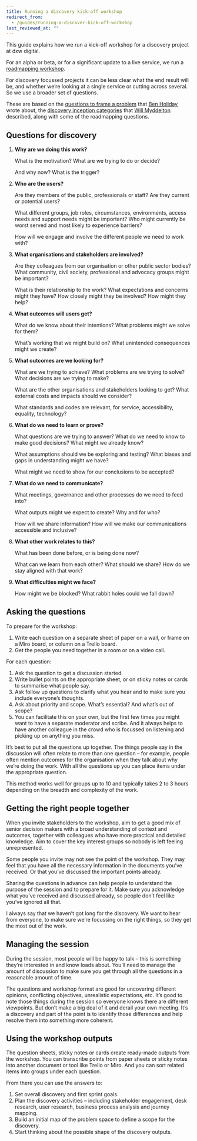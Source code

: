 ```yaml
---
title: Running a discovery kick-off workshop
redirect_from:
  - /guides/running-a-discover-kick-off-workshop
last_reviewed_at: ""
---
```

This guide explains how we run a kick-off workshop for a discovery project at
dxw digital.

For an alpha or beta, or for a significant update to a live service, we run a
[roadmapping workshop](/work-we-do/building-services/running-a-roadmapping-workshop/).

For discovery focussed projects it can be less clear what the end result will
be, and whether we’re looking at a single service or cutting across several. So
we use a broader set of questions.

These are based on the
[questions to frame a problem](https://benholliday.com/2015/07/28/frame-the-problem)
that [Ben Holiday](https://twitter.com/BenHolliday) wrote about, the
[discovery inception categories](https://www.myddelton.co.uk/blog/setting-up-a-discovery)
that [Will Myddelton](https://twitter.com/myddelton) described, along with some
of the roadmapping questions.

## Questions for discovery

1. **Why are we doing this work?**

   What is the motivation? What are we trying to do or decide?

   And why now? What is the trigger?
2. **Who are the users?**

   Are they members of the public, professionals or staff? Are they current or
   potential users?

   What different groups, job roles, circumstances, environments, access needs
   and support needs might be important? Who might currently be worst served and
   most likely to experience barriers?

   How will we engage and involve the different people we need to work with?
3. **What organisations and stakeholders are involved?**

   Are they colleagues from our organisation or other public sector bodies? What
   community, civil society, professional and advocacy groups might be
   important?

   What is their relationship to the work? What expectations and concerns might
   they have? How closely might they be involved? How might they help?
4. **What outcomes will users get?**

   What do we know about their intentions? What problems might we solve for
   them?

   What’s working that we might build on? What unintended consequences might we
   create?
5. **What outcomes are we looking for?**

   What are we trying to achieve? What problems are we trying to solve? What
   decisions are we trying to make?

   What are the other organisations and stakeholders looking to get? What
   external costs and impacts should we consider?

   What standards and codes are relevant, for service, accessibility, equality,
   technology?
6. **What do we need to learn or prove?**

   What questions are we trying to answer? What do we need to know to make good
   decisions? What might we already know?

   What assumptions should we be exploring and testing? What biases and gaps in
   understanding might we have?

   What might we need to show for our conclusions to be accepted?
7. **What do we need to communicate?**

   What meetings, governance and other processes do we need to feed into?

   What outputs might we expect to create? Why and for who?

   How will we share information? How will we make our communications accessible
   and inclusive?
8. **What other work relates to this?**

   What has been done before, or is being done now?

   What can we learn from each other? What should we share? How do we stay
   aligned with that work?
9. **What difficulties might we face?**

   How might we be blocked? What rabbit holes could we fall down?

## Asking the questions

To prepare for the workshop:

1. Write each question on a separate sheet of paper on a wall, or frame on a
   Miro board, or column on a Trello board.
2. Get the people you need together in a room or on a video call.

For each question:

1. Ask the question to get a discussion started.
2. Write bullet points on the appropriate sheet, or on sticky notes or cards to
   summarise what people say.
3. Ask follow up questions to clarify what you hear and to make sure you include
   everyone’s thoughts.
4. Ask about priority and scope. What’s essential? And what’s out of scope?
5. You can facilitate this on your own, but the first few times you might want
   to have a separate moderator and scribe. And it always helps to have another
   colleague in the crowd who is focussed on listening and picking up on
   anything you miss.

It’s best to put all the questions up together. The things people say in the
discussion will often relate to more than one question – for example, people
often mention outcomes for the organisation when they talk about why we’re doing
the work. With all the questions up you can place items under the appropriate
question.

This method works well for groups up to 10 and typically takes 2 to 3 hours
depending on the breadth and complexity of the work.

## Getting the right people together

When you invite stakeholders to the workshop, aim to get a good mix of senior
decision makers with a broad understanding of context and outcomes, together
with colleagues who have more practical and detailed knowledge. Aim to cover the
key interest groups so nobody is left feeling unrepresented.

Some people you invite may not see the point of the workshop. They may feel that
you have all the necessary information in the documents you’ve received. Or that
you’ve discussed the important points already.

Sharing the questions in advance can help people to understand the purpose of
the session and to prepare for it. Make sure you acknowledge what you’ve
received and discussed already, so people don’t feel like you’ve ignored all
that.

I always say that we haven’t got long for the discovery. We want to hear from
everyone, to make sure we’re focussing on the right things, so they get the most
out of the work.

## Managing the session

During the session, most people will be happy to talk – this is something
they’re interested in and know loads about. You’ll need to manage the amount of
discussion to make sure you get through all the questions in a reasonable amount
of time.

The questions and workshop format are good for uncovering different opinions,
conflicting objectives, unrealistic expectations, etc. It’s good to note those
things during the session so everyone knows there are different viewpoints. But
don’t make a big deal of it and derail your own meeting. It’s a discovery and
part of the point is to identify those differences and help resolve them into
something more coherent.

## Using the workshop outputs

The question sheets, sticky notes or cards create ready-made outputs from the
workshop. You can transcribe points from paper sheets or sticky notes into
another document or tool like Trello or Miro. And you can sort related items
into groups under each question.

From there you can use the answers to:

1. Set overall discovery and first sprint goals.
2. Plan the discovery activities – including stakeholder engagement, desk
   research, user research, business process analysis and journey mapping.
3. Build an initial map of the problem space to define a scope for the
   discovery.
4. Start thinking about the possible shape of the discovery outputs.